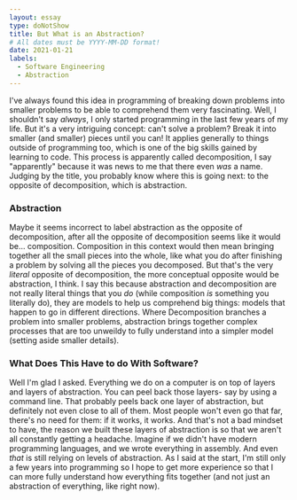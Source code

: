 ```yaml
---
layout: essay
type: doNotShow
title: But What is an Abstraction?
# All dates must be YYYY-MM-DD format!
date: 2021-01-21
labels:
  - Software Engineering
  - Abstraction
---
```


I've always found this idea in programming of breaking down problems into smaller problems to be able to comprehend them very fascinating. Well, I shouldn't say *always*, I only started programming in the last few years of my life. But it's a very intriguing concept: can't solve a problem? Break it into smaller (and smaller) pieces until you can! It applies generally to things outside of programming too, which is one of the big skills gained by learning to code. This process is apparently called decomposition, I say "apparently" because it was news to me that there even *was* a name. Judging by the title, you probably know where this is going next: to the opposite of decomposition, which is abstraction.

### Abstraction
Maybe it seems incorrect to label abstraction as the opposite of decomposition, after all the opposite of decomposition seems like it would be... composition. Composition in this context would then mean bringing together all the small pieces into the whole, like what you do after finishing a problem by solving all the pieces you decomposed. But that's the very *literal* opposite of decomposition, the more conceptual opposite would be abstraction, I think. I say this because abstraction and decomposition are not really literal things that you *do* (while composition *is* something you literally do), they are models to help us comprehend big things: models that happen to go in different directions. Where Decomposition branches a problem into smaller problems, abstraction brings together complex processes that are too unweildy to fully understand into a simpler model (setting aside smaller details). 

### What Does This Have to do With Software?
Well I'm glad I asked. Everything we do on a computer is on top of layers and layers of abstraction. You can peel back those layers- say by using a command line. That probably peels back one layer of abstraction, but definitely not even close to all of them. Most people won't even go that far, there's no need for them: if it works, it works. And that's not a bad mindset to have, the reason we built these layers of abstraction is so that we aren't all constantly getting a headache. Imagine if we didn't have modern programming languages, and we wrote everything in assembly. And even *that* is still relying on levels of abstraction. As I said at the start, I'm still only a few years into programming so I hope to get more experience so that I can more fully understand how everything fits together (and not just an abstraction of everything, like right now). 


